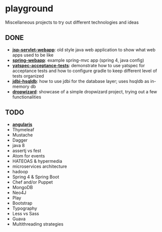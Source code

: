 playground
==========

Miscellaneous projects to try out different technologies and ideas

## DONE
* [__jsp-servlet-webapp__](jsp-servlet-webapp): old style java web application to show what web apps used to be like
* [__spring-webapp__](spring-webapp): example spring-mvc app (spring 4, java config)
* [__yatspec-acceptance-tests__](yatspec-acceptance-tests): demonstrate how to use yatspec for acceptance tests and how to configure gradle to keep different level of tests organized
* [__jdbi-hsqldb__](jdbi-hsqldb): how to use jdbi for the database layer; uses hsqldb as in-memory db
* [__dropwizard__](dropwizard): showcase of a simple dropwizard project, trying out a few functionalities

## TODO
* [__angularjs__](angular.js)
* Thymeleaf
* Mustache
* Dagger
* java 8
* assertj vs fest
* Atom for events 
* HATEOAS & hypermedia
* microservices architecture
* hadoop
* Spring 4 & Spring Boot
* Chef and/or Puppet
* MongoDB
* Neo4J
* Play
* Bootstrap 
* Typography
* Less vs Sass
* Guava
* Multithreading strategies

